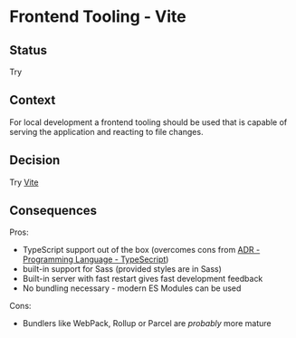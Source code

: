 # Frontend Tooling - Vite

## Status

Try

## Context

For local development a frontend tooling should be used that is capable of serving the application and reacting to file changes.

## Decision

Try [Vite](https://vitejs.dev/)

## Consequences

Pros:
* TypeScript support out of the box (overcomes cons from [ADR - Programming Language - TypeSecript](./1_language_ts.md))
* built-in support for Sass (provided styles are in Sass)
* Built-in server with fast restart gives fast development feedback
* No bundling necessary - modern ES Modules can be used

Cons:
* Bundlers like WebPack, Rollup or Parcel are _probably_ more mature